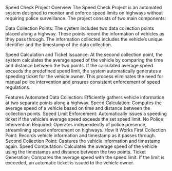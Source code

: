 Speed Check Project
Overview
The Speed Check Project is an automated system designed to monitor and enforce speed limits on highways without requiring police surveillance. The project consists of two main components:

Data Collection Points: The system includes two data collection points placed along a highway. These points record the information of vehicles as they pass through. The information collected includes the vehicle’s unique identifier and the timestamp of the data collection.

Speed Calculation and Ticket Issuance: At the second collection point, the system calculates the average speed of the vehicle by comparing the time and distance between the two points. If the calculated average speed exceeds the predefined speed limit, the system automatically generates a speeding ticket for the vehicle owner. This process eliminates the need for manual police intervention and ensures consistent enforcement of speed regulations.

Features
Automated Data Collection: Efficiently gathers vehicle information at two separate points along a highway.
Speed Calculation: Computes the average speed of a vehicle based on time and distance between the collection points.
Speed Limit Enforcement: Automatically issues a speeding ticket if the vehicle’s average speed exceeds the set speed limit.
No Police Intervention Required: Operates independently of police presence, streamlining speed enforcement on highways.
How It Works
First Collection Point: Records vehicle information and timestamp as it passes through.
Second Collection Point: Captures the vehicle information and timestamp again.
Speed Computation: Calculates the average speed of the vehicle using the timestamps and distance between the two points.
Ticket Generation: Compares the average speed with the speed limit. If the limit is exceeded, an automatic ticket is issued to the vehicle owner.
